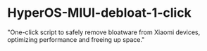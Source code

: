 # HyperOS-MIUI-debloat-1-click
"One-click script to safely remove bloatware from Xiaomi devices, optimizing performance and freeing up space."
